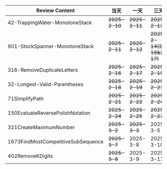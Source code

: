 | **Review Content**                 | **当天**        | **一天**        | **三天**                   | **7天**        | **15天**       | **30天**   |
|------------------------------------|---------------|---------------|--------------------------|---------------|---------------|-----------|
| 42-TrappingWater-MonotoneStack     | ~~2025-2-10~~ | ~~2025-2-11~~ | ~~2025-2-13~~            | ~~2025-2-17~~ | ~~2025-2-25~~ | 2025-3-11 |
| 901-StockSpanner-MonotoneStack     | ~~2025-2-11~~ | ~~2025-2-12~~ | ~~2025-2-14(2-16&2-17)~~ | ~~2025-2-18~~ | ~~2025-2-26~~ | 2025-3-12 |
| 316-RemoveDuplicateLetters         | ~~2025-2-16~~ | ~~2025-2-17~~ | ~~2025-2-19~~            | ~~2025-2-23~~ | ~~2025-3-3~~  | 2025-3-18 |
| 32-Longest-Valid-Parentheses       | ~~2025-2-18~~ | ~~2025-2-19~~ | ~~2025-2-21~~            | ~~2025-2-25~~ | 2025-3-5      | 2025-3-20 |
| 71SimplifyPath                     | ~~2025-2-21~~ | ~~2025-2-22~~ | ~~2025-2-24~~            | ~~2025-2-28~~ | 2025-3-8      | 2025-3-23 |
| 150EvaluateReversePolishNotation   | ~~2025-2-24~~ | ~~2025-2-25~~ | ~~2025-2-27~~            | ~~2025-3-1~~  | 2025-3-11     | 2025-3-26 |
| 321CreateMaximumNumber             | ~~2025-3-2~~  | ~~2025-3-3~~  | 2025-3-5                 | 2025-3-9      | 2025-3-16     | 2025-4-2  |
| 1673FindMostCompetitiveSubSequence | ~~2025-3-7~~  | 2025-3-8      | 2025-3-10                | 2025-3-14     | 2025-3-22     | 2025-4-7  |
| 402RemoveKDigits                   | ~~2025-3-8~~  | 2025-3-9      | 2025-3-11                | 2025-3-15     | 2025-3-23     | 2025-4-8  |